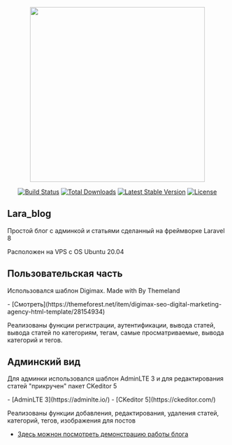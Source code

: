 <p align="center"><a href="https://laravel.com" target="_blank"><img src="https://raw.githubusercontent.com/laravel/art/master/logo-lockup/5%20SVG/2%20CMYK/1%20Full%20Color/laravel-logolockup-cmyk-red.svg" width="400"></a></p>

<p align="center">
<a href="https://travis-ci.org/laravel/framework"><img src="https://travis-ci.org/laravel/framework.svg" alt="Build Status"></a>
<a href="https://packagist.org/packages/laravel/framework"><img src="https://poser.pugx.org/laravel/framework/d/total.svg" alt="Total Downloads"></a>
<a href="https://packagist.org/packages/laravel/framework"><img src="https://poser.pugx.org/laravel/framework/v/stable.svg" alt="Latest Stable Version"></a>
<a href="https://packagist.org/packages/laravel/framework"><img src="https://poser.pugx.org/laravel/framework/license.svg" alt="License"></a>
</p>

## Lara_blog

<p>Простой блог с админкой и статьями сделанный на фреймворке Laravel 8</p>
<p> Расположен на VPS с OS Ubuntu 20.04</p>

## Пользовательская часть
<p>Использовался шаблон Digimax. Made with  By Themeland</p>
 - [Смотреть](https://themeforest.net/item/digimax-seo-digital-marketing-agency-html-template/28154934)
<p>Реализованы функции  регистрации, аутентификации, вывода статей, вывода статей по категориям, тегам, самые просматриваемые, вывода категорий и тегов.</p>

## Админский вид
<p>Для админки использовался шаблон AdminLTE 3 и для редактирования статей "прикручен" пакет CKeditor 5</p>
 - [AdminLTE 3](https://adminlte.io/)
 - [CKeditor 5](https://ckeditor.com/)
<p>Реализованы функции добавления, редактирования, удаления статей, категорий, тегов, изображения для постов</p>

- [Здесь можнон посмотреть демонстрацию работы блога](http://768881-ca69073.tmweb.ru/)
